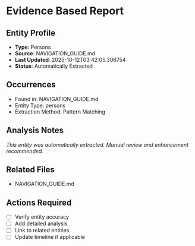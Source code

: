 # Evidence Based Report

## Entity Profile
- **Type**: Persons
- **Source**: NAVIGATION_GUIDE.md
- **Last Updated**: 2025-10-12T03:42:05.306754
- **Status**: Automatically Extracted

## Occurrences
- Found in: NAVIGATION_GUIDE.md
- Entity Type: persons
- Extraction Method: Pattern Matching

## Analysis Notes
*This entity was automatically extracted. Manual review and enhancement recommended.*

## Related Files
- NAVIGATION_GUIDE.md

## Actions Required
- [ ] Verify entity accuracy
- [ ] Add detailed analysis
- [ ] Link to related entities
- [ ] Update timeline if applicable
